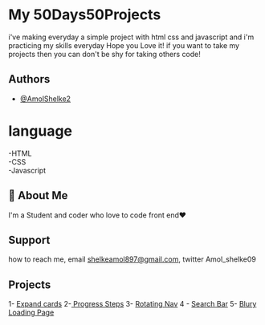 # My 50Days50Projects

i've making everyday a simple project with html css and javascript and i'm practicing my skills everyday
Hope you Love it! if you want to take my projects then you can don't be shy for taking others code!

## Authors

- [@AmolShelke2](https://www.github.com/AmolShelke2)

# language

-HTML  
-CSS  
-Javascript

## 🚀 About Me

I'm a Student and coder who love to code front end❤️

## Support

how to reach me, email shelkeamol897@gmail.com, twitter Amol_shelke09

## Projects

1- [Expand cards](https://github.com/AmolShelke2/50Days50Projects/tree/master/ExpandCards)
2-[ Progress Steps](https://github.com/AmolShelke2/50Days50Projects/tree/master/Progress%20Steps)
3- [Rotating Nav](https://github.com/AmolShelke2/50Days50Projects/tree/master/Rotatating%20Navigation)
4 - [Search Bar](https://github.com/AmolShelke2/50Days50Projects/tree/master/Search)
5- [Blury Loading Page](https://github.com/AmolShelke2/50Days50Projects/tree/master/LoadingPage)
